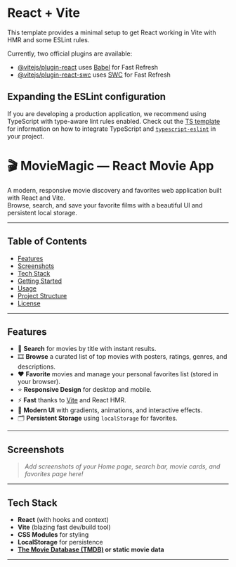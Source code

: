 # React + Vite

This template provides a minimal setup to get React working in Vite with HMR and some ESLint rules.

Currently, two official plugins are available:

- [@vitejs/plugin-react](https://github.com/vitejs/vite-plugin-react/blob/main/packages/plugin-react) uses [Babel](https://babeljs.io/) for Fast Refresh
- [@vitejs/plugin-react-swc](https://github.com/vitejs/vite-plugin-react/blob/main/packages/plugin-react-swc) uses [SWC](https://swc.rs/) for Fast Refresh

## Expanding the ESLint configuration

If you are developing a production application, we recommend using TypeScript with type-aware lint rules enabled. Check out the [TS template](https://github.com/vitejs/vite/tree/main/packages/create-vite/template-react-ts) for information on how to integrate TypeScript and [`typescript-eslint`](https://typescript-eslint.io) in your project.

# 🎬 MovieMagic — React Movie App

A modern, responsive movie discovery and favorites web application built with React and Vite.  
Browse, search, and save your favorite films with a beautiful UI and persistent local storage.

---

## Table of Contents

- [Features](#features)
- [Screenshots](#screenshots)
- [Tech Stack](#tech-stack)
- [Getting Started](#getting-started)
- [Usage](#usage)
- [Project Structure](#project-structure)
- [License](#license)

---

## Features

- 🔎 **Search** for movies by title with instant results.
- 🎞️ **Browse** a curated list of top movies with posters, ratings, genres, and descriptions.
- ❤️ **Favorite** movies and manage your personal favorites list (stored in your browser).
- ⭐ **Responsive Design** for desktop and mobile.
- ⚡ **Fast** thanks to [Vite](https://vitejs.dev/) and React HMR.
- 🎨 **Modern UI** with gradients, animations, and interactive effects.
- 🗂️ **Persistent Storage** using `localStorage` for favorites.

---

## Screenshots

> _Add screenshots of your Home page, search bar, movie cards, and favorites page here!_

---

## Tech Stack

- **React** (with hooks and context)
- **Vite** (blazing fast dev/build tool)
- **CSS Modules** for styling
- **LocalStorage** for persistence
- **[The Movie Database (TMDB)](https://www.themoviedb.org/) or static movie data**

---
